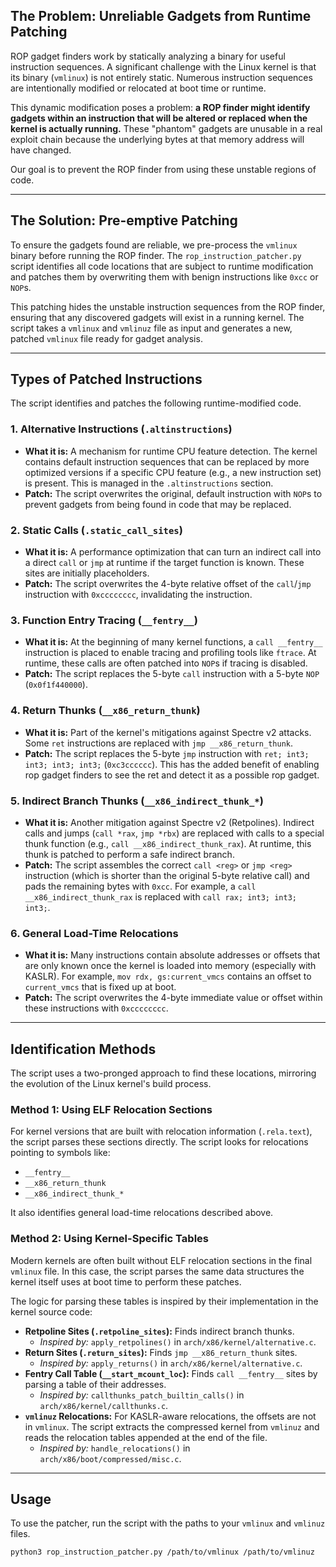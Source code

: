 ## The Problem: Unreliable Gadgets from Runtime Patching

ROP gadget finders work by statically analyzing a binary for useful instruction sequences. A significant challenge with the Linux kernel is that its binary (`vmlinux`) is not entirely static. Numerous instruction sequences are intentionally modified or relocated at boot time or runtime.

This dynamic modification poses a problem: **a ROP finder might identify gadgets within an instruction that will be altered or replaced when the kernel is actually running.** These "phantom" gadgets are unusable in a real exploit chain because the underlying bytes at that memory address will have changed.

Our goal is to prevent the ROP finder from using these unstable regions of code.

---

## The Solution: Pre-emptive Patching

To ensure the gadgets found are reliable, we pre-process the `vmlinux` binary before running the ROP finder. The `rop_instruction_patcher.py` script identifies all code locations that are subject to runtime modification and patches them by overwriting them with benign instructions like `0xcc` or `NOP`s.

This patching hides the unstable instruction sequences from the ROP finder, ensuring that any discovered gadgets will exist in a running kernel. The script takes a `vmlinux` and `vmlinuz` file as input and generates a new, patched `vmlinux` file ready for gadget analysis.

---

## Types of Patched Instructions

The script identifies and patches the following runtime-modified code.

### 1. Alternative Instructions (`.altinstructions`)
* **What it is:** A mechanism for runtime CPU feature detection. The kernel contains default instruction sequences that can be replaced by more optimized versions if a specific CPU feature (e.g., a new instruction set) is present. This is managed in the `.altinstructions` section.
* **Patch:** The script overwrites the original, default instruction with `NOP`s to prevent gadgets from being found in code that may be replaced.

### 2. Static Calls (`.static_call_sites`)
* **What it is:** A performance optimization that can turn an indirect call into a direct `call` or `jmp` at runtime if the target function is known. These sites are initially placeholders.
* **Patch:** The script overwrites the 4-byte relative offset of the `call`/`jmp` instruction with `0xcccccccc`, invalidating the instruction.

### 3. Function Entry Tracing (`__fentry__`)
* **What it is:** At the beginning of many kernel functions, a `call __fentry__` instruction is placed to enable tracing and profiling tools like `ftrace`. At runtime, these calls are often patched into `NOP`s if tracing is disabled.
* **Patch:** The script replaces the 5-byte `call` instruction with a 5-byte `NOP` (`0x0f1f440000`).

### 4. Return Thunks (`__x86_return_thunk`)
* **What it is:** Part of the kernel's mitigations against Spectre v2 attacks. Some `ret` instructions are replaced with `jmp __x86_return_thunk`.
* **Patch:** The script replaces the 5-byte `jmp` instruction with `ret; int3; int3; int3; int3;` (`0xc3cccccc`). This has the added benefit of enabling rop gadget finders to see the ret and detect it as a possible rop gadget. 

### 5. Indirect Branch Thunks (`__x86_indirect_thunk_*`)
* **What it is:** Another mitigation against Spectre v2 (Retpolines). Indirect calls and jumps (`call *rax`, `jmp *rbx`) are replaced with calls to a special thunk function (e.g., `call __x86_indirect_thunk_rax`). At runtime, this thunk is patched to perform a safe indirect branch.
* **Patch:** The script assembles the correct `call <reg>` or `jmp <reg>` instruction (which is shorter than the original 5-byte relative call) and pads the remaining bytes with `0xcc`. For example, a `call __x86_indirect_thunk_rax` is replaced with `call rax; int3; int3; int3;`.

### 6. General Load-Time Relocations
* **What it is:** Many instructions contain absolute addresses or offsets that are only known once the kernel is loaded into memory (especially with KASLR). For example, `mov rdx, gs:current_vmcs` contains an offset to `current_vmcs` that is fixed up at boot.
* **Patch:** The script overwrites the 4-byte immediate value or offset within these instructions with `0xcccccccc`.

---

## Identification Methods

The script uses a two-pronged approach to find these locations, mirroring the evolution of the Linux kernel's build process.

### Method 1: Using ELF Relocation Sections

For kernel versions that are built with relocation information (`.rela.text`), the script parses these sections directly. The script looks for relocations pointing to symbols like:
* `__fentry__`
* `__x86_return_thunk`
* `__x86_indirect_thunk_*`

It also identifies general load-time relocations described above.

### Method 2: Using Kernel-Specific Tables

Modern kernels are often built without ELF relocation sections in the final `vmlinux` file. In this case, the script parses the same data structures the kernel itself uses at boot time to perform these patches.

The logic for parsing these tables is inspired by their implementation in the kernel source code:

* **Retpoline Sites (`.retpoline_sites`):** Finds indirect branch thunks.
    * *Inspired by:* `apply_retpolines()` in `arch/x86/kernel/alternative.c`.
* **Return Sites (`.return_sites`):** Finds `jmp __x86_return_thunk` sites.
    * *Inspired by:* `apply_returns()` in `arch/x86/kernel/alternative.c`.
* **Fentry Call Table (`__start_mcount_loc`):** Finds `call __fentry__` sites by parsing a table of their addresses.
    * *Inspired by:* `callthunks_patch_builtin_calls()` in `arch/x86/kernel/callthunks.c`.
* **`vmlinuz` Relocations:** For KASLR-aware relocations, the offsets are not in `vmlinux`. The script extracts the compressed kernel from `vmlinuz` and reads the relocation tables appended at the end of the file.
    * *Inspired by:* `handle_relocations()` in `arch/x86/boot/compressed/misc.c`.

---

## Usage

To use the patcher, run the script with the paths to your `vmlinux` and `vmlinuz` files.

```bash
python3 rop_instruction_patcher.py /path/to/vmlinux /path/to/vmlinuz